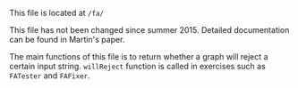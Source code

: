 This file is located at `/fa/`

This file has not been changed since summer 2015. Detailed documentation can be found in Martin's paper.

The main functions of this file is to return whether a graph will reject a certain input string. `willReject` function is called in exercises such as `FATester` and `FAFixer`.
